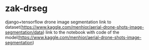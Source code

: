 # zak-drseg
django+tensorflow drone image segmentation
link to dataset(https://www.kaggle.com/menhior/aerial-drone-shots-image-segmentation/data)
link to the notebook with code of the model(https://www.kaggle.com/menhior/aerial-drone-shots-image-segmentation)
